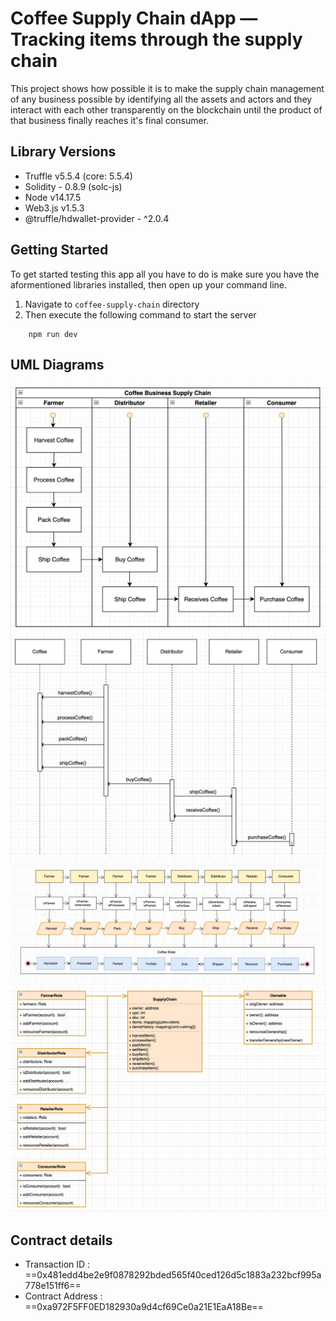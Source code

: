 # Coffee Supply Chain dApp — Tracking items through the supply chain

This project shows how possible it is to make the supply chain management of any business possible by identifying all the assets and actors and they interact with each other transparently on the blockchain until the product of that business finally reaches it's final consumer.

## Library Versions

- Truffle v5.5.4 (core: 5.5.4)
- Solidity - 0.8.9 (solc-js)
- Node v14.17.5
- Web3.js v1.5.3
- @truffle/hdwallet-provider - ^2.0.4

## Getting Started

To get started testing this app all you have to do is make sure you have the aformentioned libraries installed, then open up your command line.

1. Navigate to `coffee-supply-chain` directory
2. Then execute the following command to start the server

```
    npm run dev
```

## UML Diagrams
![Activity diagram](./diagrams/activity-coffee-chain.png)
![Sequence diagram](./diagrams/sequence-coffee-chain.png)
![State diagram](./diagrams/state-coffee-chain.png)
![Data-model diagram](./diagrams/data-model-coffee-chain.png)

## Contract details

- Transaction ID : ==0x481edd4be2e9f0878292bded565f40ced126d5c1883a232bcf995a778e151ff6==
- Contract Address : ==0xa972F5FF0ED182930a9d4cf69Ce0a21E1EaA18Be==